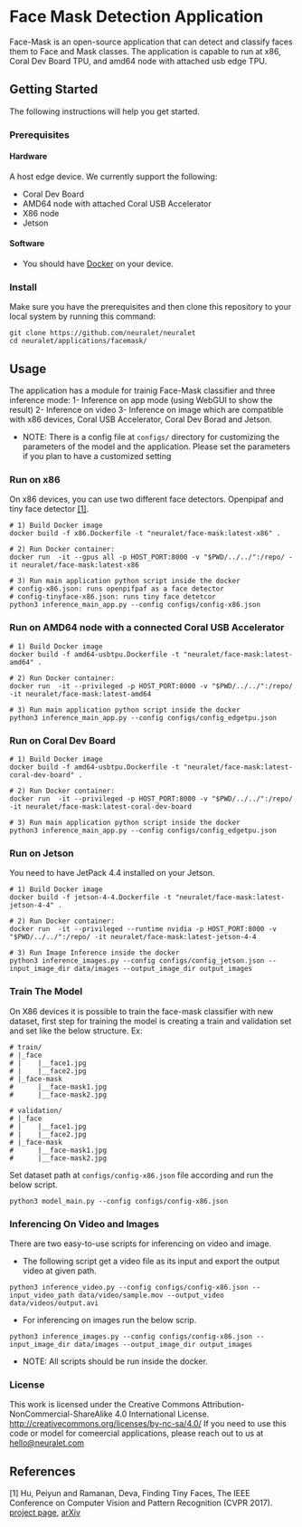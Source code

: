 # Face Mask Detection Application
Face-Mask is an open-source application that can detect and classify faces them to Face and Mask classes. The application is capable to run at x86, Coral Dev Board TPU, and amd64 node with attached usb edge TPU.


## Getting Started
The following instructions will help you get started.

### Prerequisites

#### Hardware
A host edge device. We currently support the following:

* Coral Dev Board
* AMD64 node with attached Coral USB Accelerator
* X86 node
* Jetson 

#### Software

* You should have [Docker](https://docs.docker.com/get-docker/) on your device.

### Install
Make sure you have the prerequisites and then clone this repository to your local system by running this command:
```
git clone https://github.com/neuralet/neuralet
cd neuralet/applications/facemask/
```
## Usage
The application has a module for trainig Face-Mask classifier and three inference mode:
1- Inference on app mode (using WebGUI to show the result)
2- Inference on video
3- Inference on image
which are compatible with x86 devices, Coral USB Accelerator, Coral Dev Borad and Jetson.

* NOTE: There is a config file at `configs/` directory for customizing the parameters of the model and the application. Please set the parameters if you plan to have a customized setting  

### Run on x86
On x86 devices, you can use two different face detectors. Openpipaf and tiny face detector [[1]](#1).
```
# 1) Build Docker image
docker build -f x86.Dockerfile -t "neuralet/face-mask:latest-x86" .

# 2) Run Docker container:
docker run  -it --gpus all -p HOST_PORT:8000 -v "$PWD/../../":/repo/ -it neuralet/face-mask:latest-x86

# 3) Run main application python script inside the docker 
# config-x86.json: runs openpifpaf as a face detector
# config-tinyface-x86.json: runs tiny face detetcor
python3 inference_main_app.py --config configs/config-x86.json 
```
### Run on AMD64 node with a connected Coral USB Accelerator
```
# 1) Build Docker image
docker build -f amd64-usbtpu.Dockerfile -t "neuralet/face-mask:latest-amd64" .

# 2) Run Docker container:
docker run  -it --privileged -p HOST_PORT:8000 -v "$PWD/../../":/repo/ -it neuralet/face-mask:latest-amd64

# 3) Run main application python script inside the docker
python3 inference_main_app.py --config configs/config_edgetpu.json 
```
### Run on Coral Dev Board
```
# 1) Build Docker image
docker build -f amd64-usbtpu.Dockerfile -t "neuralet/face-mask:latest-coral-dev-board" .

# 2) Run Docker container:
docker run  -it --privileged -p HOST_PORT:8000 -v "$PWD/../../":/repo/ -it neuralet/face-mask:latest-coral-dev-board

# 3) Run main application python script inside the docker
python3 inference_main_app.py --config configs/config_edgetpu.json 
```
### Run on Jetson
You need to have JetPack 4.4 installed on your Jetson.
```
# 1) Build Docker image
docker build -f jetson-4-4.Dockerfile -t "neuralet/face-mask:latest-jetson-4-4" .

# 2) Run Docker container:
docker run  -it --privileged --runtime nvidia -p HOST_PORT:8000 -v "$PWD/../../":/repo/ -it neuralet/face-mask:latest-jetson-4-4

# 3) Run Image Inference inside the docker
python3 inference_images.py --config configs/config_jetson.json --input_image_dir data/images --output_image_dir output_images
```

### Train The Model
On X86 devices it is possible to train the face-mask classifier with new dataset, first step for training the model is creating a train and validation set and set like the below structure.
Ex:
```
# train/
# |_face
# |    |__face1.jpg
# |    |__face2.jpg
# |_face-mask
#      |__face-mask1.jpg
#      |__face-mask2.jpg

# validation/
# |_face
# |    |__face1.jpg
# |    |__face2.jpg
# |_face-mask
#      |__face-mask1.jpg
#      |__face-mask2.jpg
```
Set dataset path at `configs/config-x86.json` file according and run the below script.

```
python3 model_main.py --config configs/config-x86.json
```
### Inferencing On Video and Images
There are two easy-to-use scripts for inferencing on video and image.
- The following script get a video file as its input and export the output video at given path. 

`python3 inference_video.py --config configs/config-x86.json --input_video_path data/video/sample.mov --output_video data/videos/output.avi`

- For inferencing on images run the below scrip.

`python3 inference_images.py --config configs/config-x86.json --input_image_dir data/images --output_image_dir output_images`

* NOTE: All scripts should be run inside the docker.


### License
This work is licensed under the Creative Commons Attribution-NonCommercial-ShareAlike 4.0 International License. http://creativecommons.org/licenses/by-nc-sa/4.0/ 
If you need to use this code or model for comeercial applications, please reach out to us at hello@neuralet.com

## References
<a id="1">[1]</a>
Hu, Peiyun and Ramanan, Deva, Finding Tiny Faces, The IEEE Conference on Computer Vision and Pattern Recognition (CVPR 2017). [project page](https://www.cs.cmu.edu/~peiyunh/tiny/), [arXiv](https://arxiv.org/abs/1612.04402)
